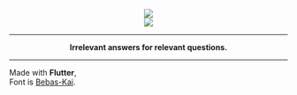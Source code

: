 <div align="center"><img src="https://i.imgur.com/7Ym7Q4D.png"></div>
<div align="center"><img src="https://i.imgur.com/YoL2DGy.png"></div>


___________________


<div align="center"><b>Irrelevant answers for relevant questions.</b></div>


______________
Made with **Flutter**,\
Font is [Bebas-Kai](http://bebaskai.com/).
